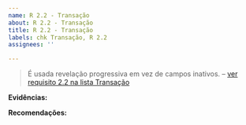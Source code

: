 ```yaml
---
name: R 2.2 - Transação
about: R 2.2 - Transação
title: R 2.2 - Transação
labels: chk Transação, R 2.2
assignees: ''

---
```


> É usada revelação progressiva em vez de campos inativos.
> – [ver requisito 2.2 na lista Transação](https://amagovpt.github.io/kit-selo/checklists/checklist-transacao#n22)

**Evidências:**

 **Recomendações:**
